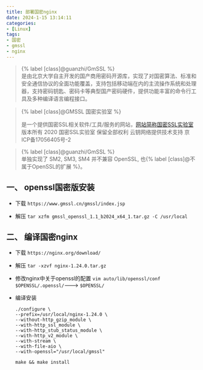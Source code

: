 ```yaml
---
title: 部署国密nginx
date: 2024-1-15 13:14:11
categories: 
- [Linux]
tags: 
- 国密
- gmssl
- nginx
---
```



> {% label [class]@guanzhi/GmSSL  %}  
> 是由北京大学自主开发的国产商用密码开源库，实现了对国密算法、标准和安全通信协议的全面功能覆盖，支持包括移动端在内的主流操作系统和处理器，支持密码钥匙、密码卡等典型国产密码硬件，提供功能丰富的命令行工具及多种编译语言编程接口。



> {% label [class]@GMSSL 国密实验室  %}  
> 
> 是一个提供国密SSL相关软件/工具/服务的网站，[网站简称国密SSL实验室](https://www.gmssl.cn/gmssl/index.jsp) 版本所有 2020 国密SSL实验室 保留全部权利 云钥网络提供技术支持 京ICP备17056405号-2



> {% label [class]@guanzhi/GmSSL  %}  
> 单独实现了 SM2, SM3, SM4 并不兼容 OpenSSL, 也{% label [class]@不属于OpenSSL的扩展  %}。 



## 一、 openssl国密版安装

- 下载
  ```https://www.gmssl.cn/gmssl/index.jsp```

- 解压
  ``` tar xzfm gmssl_openssl_1.1_b2024_x64_1.tar.gz -C /usr/local ```

## 二、 编译国密nginx

- 下载
  ``` https://nginx.org/download/ ```

- 解压
  ``` tar -xzvf nginx-1.24.0.tar.gz ```

- 修改nginx中关于openssl的配置
  ``` vim auto/lib/openssl/conf ```
  ``` $OPENSSL/.openssl/ ```---> ``` $OPENSSL/ ```

- 编译安装
  ``` shell
  ./configure \
  --prefix=/usr/local/nginx-1.24.0 \
  --without-http_gzip_module \
  --with-http_ssl_module \
  --with-http_stub_status_module \
  --with-http_v2_module \
  --with-stream \
  --with-file-aio \
  --with-openssl="/usr/local/gmssl"
  ```

  ``` make && make install ```